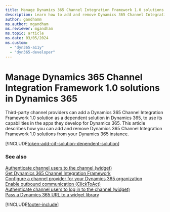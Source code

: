 ```yaml
---
title: Manage Dynamics 365 Channel Integration Framework 1.0 solutions
description: Learn how to add and remove Dynamics 365 Channel Integration Framework 1.0 components from exported solutions.
author: gandhamm
ms.author: mgandham
ms.reviewer: mgandham
ms.topic: article
ms.date: 03/05/2024
ms.custom: 
  - "dyn365-a11y"
  - "dyn365-developer"
---
```


# Manage Dynamics 365 Channel Integration Framework 1.0 solutions in Dynamics 365

Third-party channel providers can add a Dynamics 365 Channel Integration Framework 1.0 solution as a dependent solution in Dynamics 365, to use its capabilities in the apps they develop for Dynamics 365. This article describes how you can add and remove Dynamics 365 Channel Integration Framework 1.0 solutions from your Dynamics 365 instance.

[!INCLUDE[token-add-cif-solution-dependent-solution](../../shared/token-add-cif-solution-dependent-solution.md)]

### See also

[Authenticate channel users to the channel (widget)](authenticate-channel-users.md)  
[Get Dynamics 365 Channel Integration Framework](get-channel-integration-framework.md)  
[Configure a channel provider for your Dynamics 365 organization](configure-channel-provider-channel-integration-framework.md)  
[Enable outbound communication (ClickToAct)](enable-outbound-communication-clicktoact.md)  
[Authenticate channel users to log in to the channel (widget)](authenticate-channel-users.md)  
[Pass a Dynamics 365 URL to a widget library](pass-url-widget-library.md)  


[!INCLUDE[footer-include](../../../includes/footer-banner.md)]
